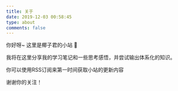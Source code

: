 ```yaml
---
title: 关于
date: 2019-12-03 00:58:45
type: about
comments: false
---
```


你好呀~ 这里是椰子君的小站 🥥

我将在这里分享我的学习笔记和一些思考感悟，并尝试输出体系化的知识。

你可以使用RSS订阅来第一时间获取小站的更新内容

谢谢你的关注！
